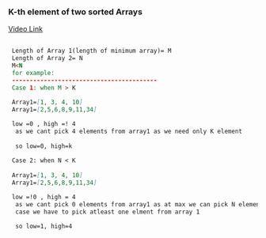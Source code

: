 ### __K-th element of two sorted Arrays__

[Video Link](https://www.youtube.com/watch?v=nv7F4PiLUzo)


```md
 
 Length of Array 1(length of minimum array)= M
 Length of Array 2= N
 M<N
 for example:
 -----------------------------------------
 Case 1: when M > K 
 
 Array1=[1, 3, 4, 10]
 Array1=[2,5,6,8,9,11,34]

 low =0 , high =! 4
  as we cant pick 4 elements from array1 as we need only K element
  
  so low=0, high=k
  
 Case 2: when N < K 
 
 Array1=[1, 3, 4, 10]
 Array1=[2,5,6,8,9,11,34]

 low =!0 , high = 4
  as we cant pick 0 elements from array1 as at max we can pick N elements from array 2, so in this
  case we have to pick atleast one elment from array 1
  
  so low=1, high=4
```

```cpp


```

